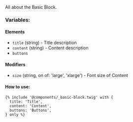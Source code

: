 All about the Basic Block.

### Variables:

#### Elements

- `title` (string) - Title description
- `content` (string) - Content description
- `buttons` 

#### Modifiers

- `size` (string, on of: 'large', 'xlarge') - Font size of Content

#### How to use:

```twig
{% include '@components/_basic-block.twig' with {
  title: 'Title',
  content: 'Content',
  buttons: 'Buttons',
} only %}
```
